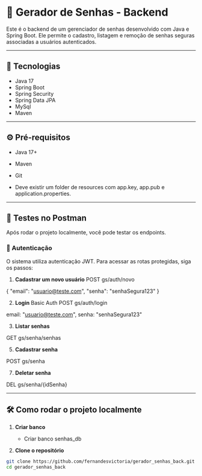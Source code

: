# 🔐 Gerador de Senhas - Backend

Este é o backend de um gerenciador de senhas desenvolvido com Java e Spring Boot. Ele permite o cadastro, listagem e remoção de senhas seguras associadas a usuários autenticados.

---

## 🚀 Tecnologias

- Java 17
- Spring Boot
- Spring Security
- Spring Data JPA
- MySql
- Maven

---

## ⚙️ Pré-requisitos

- Java 17+
- Maven
- Git

- Deve existir um folder de resources com app.key, app.pub e application.properties.
---


## 🧪 Testes no Postman

Após rodar o projeto localmente, você pode testar os endpoints.

### 🔐 Autenticação

O sistema utiliza autenticação JWT. Para acessar as rotas protegidas, siga os passos:

1. **Cadastrar um novo usuário**
POST gs/auth/novo

{
"email": "usuario@teste.com",
"senha": "senhaSegura123"
}

2. **Login**
   Basic Auth
   POST gs/auth/login

email: "usuario@teste.com",
senha: "senhaSegura123"

3. **Listar senhas**

GET gs/senha/senhas
   
5. **Cadastrar senha**

POST gs/senha
   
7. **Deletar senha**

DEL gs/senha/{idSenha}

---
## 🛠️ Como rodar o projeto localmente

1. **Criar banco**
   - Criar banco senhas_db

3. **Clone o repositório**
```bash
git clone https://github.com/fernandesvictoria/gerador_senhas_back.git
cd gerador_senhas_back

